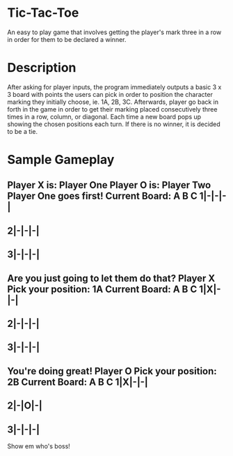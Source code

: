 # Tic-Tac-Toe
An easy to play game that involves getting the player's mark three in a row in order for them to be declared a winner.
# Description
After asking for player inputs, the program immediately outputs a basic 3 x 3 board with points the users can pick in order to position the character marking they initially choose, ie. 1A, 2B, 3C. Afterwards, player go back in forth in the game in order to get their marking placed consecutively three times in a row, column, or diagonal. Each time a new board pops up showing the chosen positions each turn. If there is no winner, it is decided to be a tie.
# Sample Gameplay
		
Player X is: 
Player One
Player O is: 
Player Two
Player One goes first!
Current Board:
  A B C 
1|-|-|-|
 -------
2|-|-|-|
 -------
3|-|-|-|
 -------
Are you just going to let them do that?
Player X Pick your position:
1A
Current Board:
  A B C 
1|X|-|-|
 -------
2|-|-|-|
 -------
3|-|-|-|
 -------
You're doing great!
Player O Pick your position:
2B
Current Board:
  A B C 
1|X|-|-|
 -------
2|-|O|-|
 -------
3|-|-|-|
 -------
Show em who's boss!
